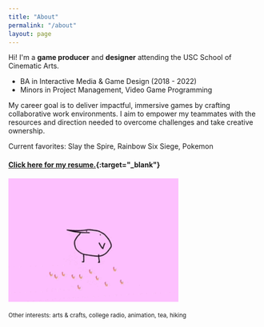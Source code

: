 ```yaml
---
title: "About"
permalink: "/about"
layout: page
---
```

 
Hi! I'm a <b><orange>game producer</orange></b> and <b><green>designer</green></b> attending the USC School of Cinematic Arts.
 
* BA in Interactive Media & Game Design (2018 - 2022)
* Minors in Project Management, Video Game Programming
 
My career goal is to deliver impactful, immersive games by crafting collaborative work environments. I aim to empower my teammates with the resources and direction needed to overcome challenges and take creative ownership.
 
Current favorites: Slay the Spire, Rainbow Six Siege, Pokemon
 
#### [Click here for my resume.](https://drive.google.com/file/d/1AKyIY1TZsOQoJ51c2OlOMfBiSViqMt8j/view?usp=sharing){:target="_blank"}
 
<img src="/assets/images/kero.gif" alt="kero" width="340"/>
 
<small>Other interests: arts & crafts, college radio, animation, tea, hiking</small>